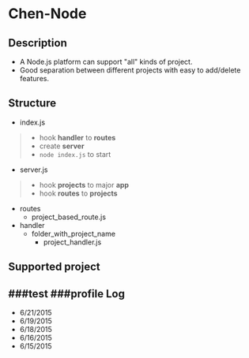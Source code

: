 Chen-Node
========
Description
---------------
* A Node.js platform can support "all" kinds of project.
* Good separation between different projects with easy to add/delete features.

Structure
-------------
* index.js
> * hook **handler** to **routes**
> * create **server**
> * `node index.js` to start

* server.js
> * hook **projects** to major **app**
> *  hook **routes** to **projects**
* routes
    * project_based_route.js
* handler
    * folder_with_project_name
        * project_handler.js 
        
Supported project
------------------------
###test
###profile
Log
---------------
* 6/21/2015
* 6/19/2015
* 6/18/2015
* 6/16/2015
* 6/15/2015